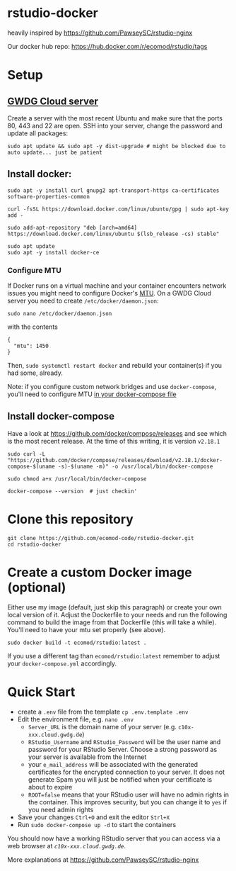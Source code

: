 # rstudio-docker

heavily inspired by https://github.com/PawseySC/rstudio-nginx

Our docker hub repo: https://hub.docker.com/r/ecomod/rstudio/tags

# Setup

## [GWDG Cloud server](https://info.gwdg.de/dokuwiki/doku.php?id=en:services:server_services:gwdg_cloud_server:manual_v3)

Create a server with the most recent Ubuntu and make sure that the ports 80, 443 and 22 are open. SSH into your server, change the password and update all packages:

```
sudo apt update && sudo apt -y dist-upgrade # might be blocked due to auto update... just be patient
```

## Install docker:

```
sudo apt -y install curl gnupg2 apt-transport-https ca-certificates  software-properties-common

curl -fsSL https://download.docker.com/linux/ubuntu/gpg | sudo apt-key add -

sudo add-apt-repository "deb [arch=amd64] https://download.docker.com/linux/ubuntu $(lsb_release -cs) stable"

sudo apt update
sudo apt -y install docker-ce
```

### Configure MTU

If Docker runs on a virtual machine and your container encounters network issues you might need to configure Docker's [MTU](https://en.wikipedia.org/wiki/Maximum_transmission_unit). On a GWDG Cloud server you need to create `/etc/docker/daemon.json`:

```
sudo nano /etc/docker/daemon.json
```
with the contents
```
{
  "mtu": 1450
}
```
Then, `sudo systemctl restart docker` and rebuild your container(s) if you had some, already.


Note: if you configure custom network bridges and use `docker-compose`, you'll need to configure MTU [in your docker-compose file](https://mlohr.com/docker-mtu/) 


## Install docker-compose

Have a look at https://github.com/docker/compose/releases and see which is the most recent release. At the time of this writing, it is version  `v2.18.1`

```
sudo curl -L "https://github.com/docker/compose/releases/download/v2.18.1/docker-compose-$(uname -s)-$(uname -m)" -o /usr/local/bin/docker-compose

sudo chmod a+x /usr/local/bin/docker-compose

docker-compose --version  # just checkin'
```

# Clone this repository

```
git clone https://github.com/ecomod-code/rstudio-docker.git
cd rstudio-docker
```

# Create a custom Docker image (optional)

Either use my image (default, just skip this paragraph) or create your own local version of it. Adjust the Dockerfile to your needs and run the following command to build the image from that Dockerfile (this will take a while). You'll need to have your mtu set properly (see above).
```
sudo docker build -t ecomod/rstudio:latest .
```
If you use a different tag than `ecomod/rstudio:latest` remember to adjust your `docker-compose.yml` accordingly.

# Quick Start

* create a `.env` file from the template `cp .env.template .env`
* Edit the environment file, e.g. `nano .env`
	* `Server_URL` is the domain name of your server (e.g. `c10x-xxx.cloud.gwdg.de`)
	* `RStudio_Username` and  `RStudio_Password` will be the  user name and password for your RStudio Server. Choose a strong password as your server is available from the Internet
	* your `e_mail_address` will be associated with the generated certificates for the encrypted connection to your server. It does not generate Spam you will just be notified when your certificate is about to expire
	* `ROOT=false` means that your RStudio user will have no admin rights in the container. This improves security, but you can change it to `yes` if you need admin rights
* Save your changes `Ctrl+O` and exit the editor `Strl+X`
* Run `sudo docker-compose up -d` to start the containers

You should now have a working RStudio server that you can access via a web browser at *`c10x-xxx.cloud.gwdg.de`*.

More explanations at https://github.com/PawseySC/rstudio-nginx
